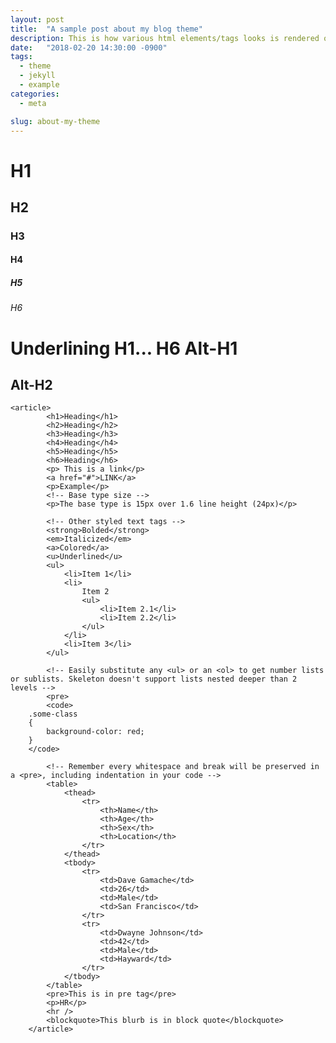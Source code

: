 ```yaml
---
layout: post
title:  "A sample post about my blog theme"
description: This is how various html elements/tags looks is rendered on my theme
date:   "2018-02-20 14:30:00 -0900"
tags:
  - theme
  - jekyll
  - example
categories:
  - meta

slug: about-my-theme
---
```


# H1
## H2
### H3
#### H4
##### H5
###### H6

Underlining H1... H6
Alt-H1
======

Alt-H2
------


    <article>
            <h1>Heading</h1>
            <h2>Heading</h2>
            <h3>Heading</h3>
            <h4>Heading</h4>
            <h5>Heading</h5>
            <h6>Heading</h6>
            <p> This is a link</p>
            <a href="#">LINK</a>
            <p>Example</p>
            <!-- Base type size -->
            <p>The base type is 15px over 1.6 line height (24px)</p>

            <!-- Other styled text tags -->
            <strong>Bolded</strong>
            <em>Italicized</em>
            <a>Colored</a>
            <u>Underlined</u>
            <ul>
                <li>Item 1</li>
                <li>
                    Item 2
                    <ul>
                        <li>Item 2.1</li>
                        <li>Item 2.2</li>
                    </ul>
                </li>
                <li>Item 3</li>
            </ul>

            <!-- Easily substitute any <ul> or an <ol> to get number lists or sublists. Skeleton doesn't support lists nested deeper than 2 levels -->
            <pre>
            <code>
        .some-class 
        {
            background-color: red;
        }
        </code>
</pre>

            <!-- Remember every whitespace and break will be preserved in a <pre>, including indentation in your code -->
            <table>
                <thead>
                    <tr>
                        <th>Name</th>
                        <th>Age</th>
                        <th>Sex</th>
                        <th>Location</th>
                    </tr>
                </thead>
                <tbody>
                    <tr>
                        <td>Dave Gamache</td>
                        <td>26</td>
                        <td>Male</td>
                        <td>San Francisco</td>
                    </tr>
                    <tr>
                        <td>Dwayne Johnson</td>
                        <td>42</td>
                        <td>Male</td>
                        <td>Hayward</td>
                    </tr>
                </tbody>
            </table>
            <pre>This is in pre tag</pre>
            <p>HR</p>
            <hr />
            <blockquote>This blurb is in block quote</blockquote>
        </article>
